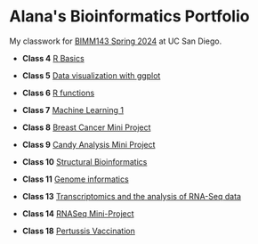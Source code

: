 # Alana's Bioinformatics Portfolio

My classwork for [BIMM143 Spring 2024](https://alanarose77.github.io/bimm143_github1/) at UC San Diego.

- **Class 4** [R Basics](https://github.com/alanarose77/bimm143_github1/blob/main/Class04/lab4.pdf)

- **Class 5** [Data visualization with ggplot](https://github.com/alanarose77/bimm143_github1/blob/main/Class05/class05.pdf)

- **Class 6** [R functions](Class06/class06.md)

- **Class 7** [Machine Learning 1](Class07/class07.md)

- **Class 8** [Breast Cancer Mini Project](https://github.com/alanarose77/bimm143_github1/blob/main/Class08/Class8.pdf)

- **Class 9** [Candy Analysis Mini Project](https://github.com/alanarose77/bimm143_github1/blob/main/Class09/Class09.pdf)

- **Class 10** [Structural Bioinformatics](https://github.com/alanarose77/bimm143_github1/blob/main/Class10/Class10.pdf)

- **Class 11** [Genome informatics](https://github.com/alanarose77/bimm143_github1/blob/main/Class11/Class11.pdf)

- **Class 13** [Transcriptomics and the analysis of RNA-Seq data](https://github.com/alanarose77/bimm143_github1/blob/main/Class13/Class13.pdf)

- **Class 14** [RNASeq Mini-Project](https://github.com/alanarose77/bimm143_github1/blob/main/Class14/Class14.pdf)

- **Class 18** [Pertussis Vaccination](https://github.com/alanarose77/bimm143_github1/blob/main/Class18/class18.pdf)
